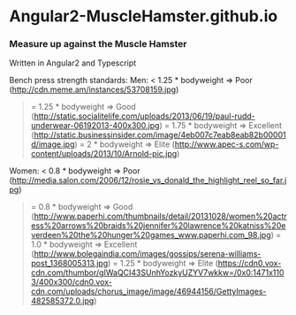 # Angular2-MuscleHamster.github.io

### Measure up against the Muscle Hamster

Written in Angular2 and Typescript

Bench press strength standards:
Men:
< 1.25 * bodyweight => Poor (http://cdn.meme.am/instances/53708159.jpg)
>= 1.25 * bodyweight => Good (http://static.socialitelife.com/uploads/2013/06/19/paul-rudd-underwear-06192013-400x300.jpg)
>= 1.75 * bodyweight => Excellent (http://static.businessinsider.com/image/4eb007c7eab8eab82b00001d/image.jpg)
>= 2    * bodyweight => Elite (http://www.apec-s.com/wp-content/uploads/2013/10/Arnold-pic.jpg)

Women:
< 0.8 * bodyweight => Poor (http://media.salon.com/2006/12/rosie_vs_donald_the_highlight_reel_so_far.jpg)
>= 0.8  * bodyweight => Good (http://www.paperhi.com/thumbnails/detail/20131028/women%20actress%20arrows%20braids%20jennifer%20lawrence%20katniss%20everdeen%20the%20hunger%20games_www.paperhi.com_98.jpg)
>= 1.0  * bodyweight => Excellent (http://www.bolegaindia.com/images/gossips/serena-williams-post_1368005313.jpg)
>= 1.25 * bodyweight => Elite (https://cdn0.vox-cdn.com/thumbor/gIWaQCI43SUnhYozkyUZYV7wkkw=/0x0:1471x1103/400x300/cdn0.vox-cdn.com/uploads/chorus_image/image/46944156/GettyImages-482585372.0.jpg)


